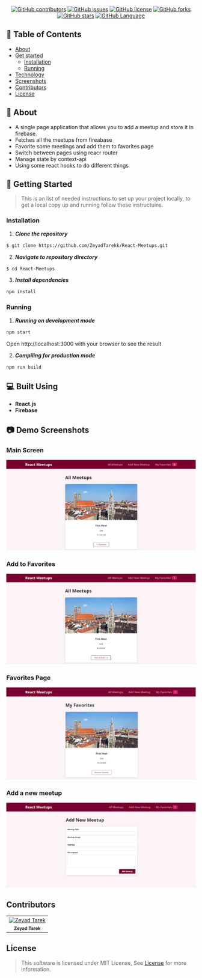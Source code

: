 <div align="center">

[![GitHub contributors](https://img.shields.io/github/contributors/ZeyadTarekk/React-Meetups)](https://github.com/ZeyadTarekk/React-Meetups/contributors)
[![GitHub issues](https://img.shields.io/github/issues/ZeyadTarekk/React-Meetups)](https://github.com/ZeyadTarekk/React-Meetups/issues)
[![GitHub license](https://img.shields.io/github/license/ZeyadTarekk/React-Meetups)](https://github.com/ZeyadTarekk/React-Meetups/blob/master/LICENSE)
[![GitHub forks](https://img.shields.io/github/forks/ZeyadTarekk/React-Meetups)](https://github.com/ZeyadTarekk/React-Meetups/network)
[![GitHub stars](https://img.shields.io/github/stars/ZeyadTarekk/React-Meetups)](https://github.com/ZeyadTarekk/React-Meetups/stargazers)
[![GitHub Language](https://img.shields.io/github/languages/top/ZeyadTarekk/React-Meetups)](https://img.shields.io/github/languages/count/ZeyadTarekk/React-Meetups)

</div>

## 📝 Table of Contents

- [About](#about)
- [Get started](#get-started)
  - [Installation](#Install)
  - [Running](#running)
- [Technology](#tech)
- [Screenshots](#Screenshots)
- [Contributors](#Contributors)
- [License](#license)

## 📙 About <a name = "about"></a>
- A single page application that allows you to add a meetup and store it in firebase.
- Fetches all the meetups from fireabase
- Favorite some meetings and add them to favorites page
- Switch between pages using reacr router
- Manage state by context-api
- Using some react hooks to do different things

## 🏁 Getting Started <a name = "get-started"></a>

> This is an list of needed instructions to set up your project locally, to get a local copy up and running follow these
> instructuins.

### Installation <a name = "Install"></a>

1. **_Clone the repository_**

```sh
$ git clone https://github.com/ZeyadTarekk/React-Meetups.git
```

2. **_Navigate to repository directory_**

```sh
$ cd React-Meetups
```

3. **_Install dependencies_**

```sh
npm install
```

### Running <a name = "running"></a>

1. **_Running on development mode_**

```sh
npm start
```

Open http://localhost:3000 with your browser to see the result

2. **_Compiling for production mode_**

```sh
npm run build
```

## 💻 Built Using <a name = "tech"></a>

- **React.js**
- **Firebase**

## 📷 Demo Screenshots <a name = "Screenshots"></a>

<div align="center">
<h3 align='left'>Main Screen</h3>
   <img src="screenshots/s1.png">
<h3 align='left'>Add to Favorites</h3>
   <img  src="screenshots/s2.png"></a>

<h3 align='left'>Favorites Page</h3>
<img src="screenshots/s3.png"></a>
<h3 align='left'>Add a new meetup</h3>
<img src="screenshots/s4.png"></a>

</div>

## Contributors <a name = "Contributors"></a>

<table>
  <tr>
    <td align="center">
    <a href="https://github.com/ZeyadTarekk" target="_black">
    <img src="https://avatars.githubusercontent.com/u/76125650?v=4" width="150px;" alt="Zeyad Tarek"/>
    <br />
    <sub><b>Zeyad Tarek</b></sub></a>

  </tr>
 </table>

## License <a name = "license"></a>

> This software is licensed under MIT License, See [License](https://github.com/ZeyadTarekk/React-Meetups/blob/main/LICENSE) for more information.
